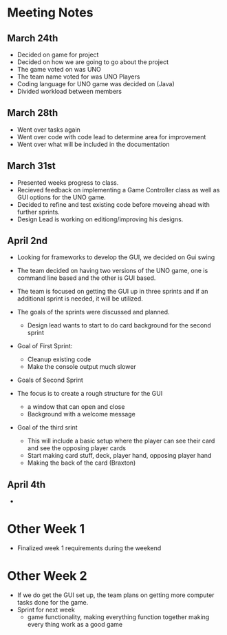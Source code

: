 # Meeting Notes 
## March 24th
- Decided on game for project
- Decided on how we are going to go about the project
- The game voted on was UNO
- The team name voted for was UNO Players
- Coding language for UNO game was decided on (Java)
- Divided workload between members
## March 28th
- Went over tasks again
- Went over code with code lead to determine area for improvement
- Went over what will be included in the documentation
## March 31st
- Presented weeks progress to class.
- Recieved feedback on implementing a Game Controller class as well as GUI options for the UNO game.
- Decided to refine and test existing code before moveing ahead with further sprints.
- Design Lead is working on editiong/improving his designs.
## April 2nd
- Looking for frameworks to develop the GUI, we decided on Gui swing
- The team decided on having two versions of the  UNO game, one is command line based and the other is GUI based.
- The team is focused on getting the GUI up in three sprints and if an additional sprint is needed, it will be utilized.
- The goals of the sprints were discussed and planned.
  - Design lead wants to start to do card background for the second sprint 
  
- Goal of First Sprint:
  - Cleanup  existing code
  - Make the console output much slower
-  Goals of Second Sprint 
  - The focus is to create a rough structure for the GUI
    - a window that can open and close
    - Background with a welcome message
-  Goal of the third srint
    - This will include a basic setup where the player can see their card and see the opposing player cards
    - Start making card stuff, deck, player hand, opposing player hand
    - Making the back of the card (Braxton)
## April 4th
- 
# Other Week 1
- Finalized week 1 requirements during the weekend
# Other Week 2
- If we do get the GUI set up, the team plans on getting more computer tasks done for the game.
- Sprint for next week
  - game functionality, making everything function together making every thing work as a good game
